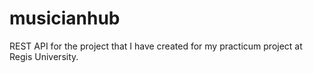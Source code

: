 # musicianhub
REST API for the project that I have created for my practicum project at Regis University. 
